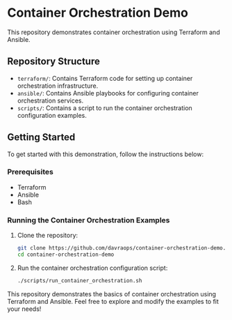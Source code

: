 # Container Orchestration Demo

This repository demonstrates container orchestration using Terraform and Ansible.

## Repository Structure

- `terraform/`: Contains Terraform code for setting up container orchestration infrastructure.
- `ansible/`: Contains Ansible playbooks for configuring container orchestration services.
- `scripts/`: Contains a script to run the container orchestration configuration examples.

## Getting Started

To get started with this demonstration, follow the instructions below:

### Prerequisites

- Terraform
- Ansible
- Bash

### Running the Container Orchestration Examples

1. Clone the repository:
    ```sh
    git clone https://github.com/davraops/container-orchestration-demo.git
    cd container-orchestration-demo
    ```

2. Run the container orchestration configuration script:
    ```sh
    ./scripts/run_container_orchestration.sh
    ```


This repository demonstrates the basics of container orchestration using Terraform and Ansible. Feel free to explore and modify the examples to fit your needs!
